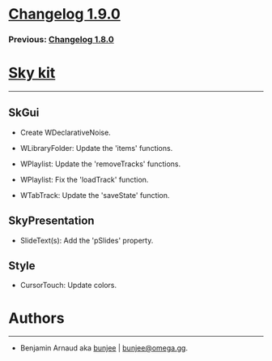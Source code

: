 # [Changelog 1.9.0](http://omega.gg/Sky/changes/1.9.0.html)

### Previous: [Changelog 1.8.0](1.8.0.html)

# [Sky kit](http://omega.gg/Sky)
---

## SkGui

- Create WDeclarativeNoise.

- WLibraryFolder: Update the 'items' functions.

- WPlaylist: Update the 'removeTracks' functions.

- WPlaylist: Fix the 'loadTrack' function.

- WTabTrack: Update the 'saveState' function.


## SkyPresentation

- SlideText(s): Add the 'pSlides' property.


## Style

- CursorTouch: Update colors.


# Authors
---

- Benjamin Arnaud aka [bunjee](http://bunjee.me) | <bunjee@omega.gg>.
